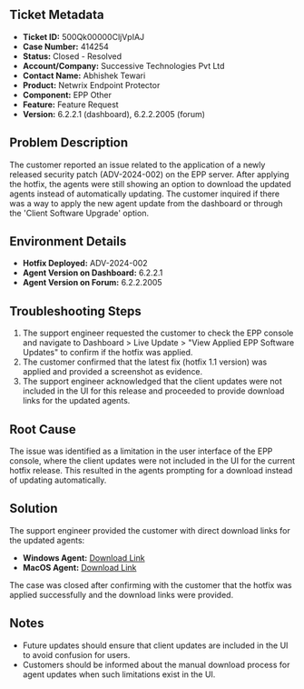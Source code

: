 ## Ticket Metadata
- **Ticket ID:** 500Qk00000CljVpIAJ
- **Case Number:** 414254
- **Status:** Closed - Resolved
- **Account/Company:** Successive Technologies Pvt Ltd
- **Contact Name:** Abhishek Tewari
- **Product:** Netwrix Endpoint Protector
- **Component:** EPP Other
- **Feature:** Feature Request
- **Version:** 6.2.2.1 (dashboard), 6.2.2.2005 (forum)

## Problem Description
The customer reported an issue related to the application of a newly released security patch (ADV-2024-002) on the EPP server. After applying the hotfix, the agents were still showing an option to download the updated agents instead of automatically updating. The customer inquired if there was a way to apply the new agent update from the dashboard or through the 'Client Software Upgrade' option.

## Environment Details
- **Hotfix Deployed:** ADV-2024-002
- **Agent Version on Dashboard:** 6.2.2.1
- **Agent Version on Forum:** 6.2.2.2005

## Troubleshooting Steps
1. The support engineer requested the customer to check the EPP console and navigate to Dashboard > Live Update > "View Applied EPP Software Updates" to confirm if the hotfix was applied.
2. The customer confirmed that the latest fix (hotfix 1.1 version) was applied and provided a screenshot as evidence.
3. The support engineer acknowledged that the client updates were not included in the UI for this release and proceeded to provide download links for the updated agents.

## Root Cause
The issue was identified as a limitation in the user interface of the EPP console, where the client updates were not included in the UI for the current hotfix release. This resulted in the agents prompting for a download instead of updating automatically.

## Solution
The support engineer provided the customer with direct download links for the updated agents:
- **Windows Agent:** [Download Link](https://download.endpointprotector.com/custom_agent/EppClientVulnerability/EPPClient_v6.2.2.2005.zip)
- **MacOS Agent:** [Download Link](https://download.endpointprotector.com/custom_agent/EppClientVulnerability/EPPMac3.0.2.2005.Notarized.tar)

The case was closed after confirming with the customer that the hotfix was applied successfully and the download links were provided.

## Notes
- Future updates should ensure that client updates are included in the UI to avoid confusion for users.
- Customers should be informed about the manual download process for agent updates when such limitations exist in the UI.